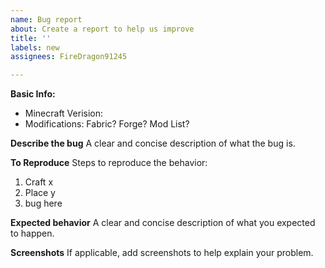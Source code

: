 ```yaml
---
name: Bug report
about: Create a report to help us improve
title: ''
labels: new
assignees: FireDragon91245

---
```


**Basic Info:**
- Minecraft Verision:
- Modifications: Fabric? Forge? Mod List?

**Describe the bug**
A clear and concise description of what the bug is.

**To Reproduce**
Steps to reproduce the behavior:
1. Craft x
2. Place y
3. bug here

**Expected behavior**
A clear and concise description of what you expected to happen.

**Screenshots**
If applicable, add screenshots to help explain your problem.
